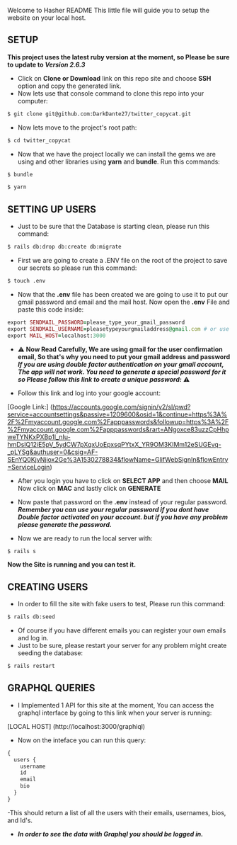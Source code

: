 Welcome to Hasher README This little file will guide you to setup the website on your local host.

## SETUP

**This project uses the latest ruby version at the moment, so Please be sure to update to _Version 2.6.3_**

- Click on **Clone or Download** link on this repo site and choose **SSH** option and copy the generated link.
- Now lets use that console command to clone this repo into your computer:

```bash
$ git clone git@github.com:DarkDante27/twitter_copycat.git
```

- Now lets move to the project's root path:

```bash
$ cd twitter_copycat
```
- Now that we have the project locally we can install the gems we are using and other libraries using **yarn** and **bundle**.
Run this commands:

```bash
$ bundle
```
```bash
$ yarn
```

## SETTING UP USERS

- Just to be sure that the Database is starting clean, please run this command:

```bash
$ rails db:drop db:create db:migrate
```

- First we are going to create a .ENV file on the root of the project to save our secrets so please run this command:

```bash
$ touch .env
```

- Now that the **.env** file has been created we are going to use it to put our gmail password and email and the mail host.
Now open the **.env** File and paste this code inside:

```ruby
export SENDMAIL_PASSWORD=please_type_your_gmail_password
export SENDMAIL_USERNAME=pleasetypeyourgmailaddress@gmail.com # or use your generated password from the link below.
export MAIL_HOST=localhost:3000
```

- :warning: **Now Read Carefully, We are using gmail for the user confirmation email, So that's why you need to put your gmail address and password**
**_If you are using double factor authentication on your gmail account, The app will not work.
You need to generate a special password for it so Please follow this link to create a unique password:_** :warning:

- Follow this link and log into your google account:

[Google Link:] (https://accounts.google.com/signin/v2/sl/pwd?service=accountsettings&passive=1209600&osid=1&continue=https%3A%2F%2Fmyaccount.google.com%2Fapppasswords&followup=https%3A%2F%2Fmyaccount.google.com%2Fapppasswords&rart=ANgoxce83uzzCpHhpweTYNKxPXBp1l_nIu-hmDslQ12iE5pV_5ydCW7pXqxUoEpxsqPYtxX_YR9OM3KIMm12eSUGEvq-_pLYSg&authuser=0&csig=AF-SEnYQ0KjvNjiox2Ge%3A1530278834&flowName=GlifWebSignIn&flowEntry=ServiceLogin)

- After you login you have to click on **SELECT APP** and then choose **MAIL**
Now click on **MAC** and lastly click on **GENERATE**

- Now paste that password on the **.env** instead of your regular password. **_Remember you can use your regular password if you
dont have Double factor activated on your account. but if you have any problem please generate the password._**

- Now we are ready to run the local server with:

```bash
$ rails s
```
**Now the Site is running and you can test it.**

## CREATING USERS

- In order to fill the site with fake users to test, Please run this command:

```bash
$ rails db:seed
```

- Of course if you have different emails you can register your own emails and log in.
- Just to be sure, please restart your server for any problem might create seeding the database:

```bash
$ rails restart
```

## GRAPHQL QUERIES

- I Implemented 1 API for this site at the moment, You can access the graphql interface by going to this link when your server is running:

[LOCAL HOST] (http://localhost:3000/graphiql)

- Now on the inteface you can run this query:

```graphql
{
  users {
    username
    id
    email
    bio
  }
}
```

-This should return a list of all the users with their emails, usernames, bios, and Id's.

- **_In order to see the data with Graphql you should be logged in._**
